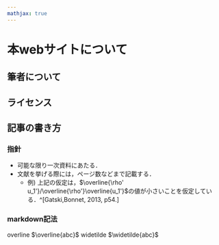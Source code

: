 ```yaml
---
mathjax: true
---
```


# 本webサイトについて

## 筆者について

## ライセンス

## 記事の書き方

### 指針

- 可能な限り一次資料にあたる．
- 文献を挙げる際には，ページ数などまで記載する．
  - 例) 上記の仮定は，$\overline{\rho' u_1'}/\overline{\rho'}\overline{u_1'}$の値が小さいことを仮定している．^[Gatski,Bonnet, 2013, p54.]

### markdown記法

overline
$\overline{abc}$
widetilde
$\widetilde{abc}$

